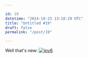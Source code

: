 ```yaml
---

id: 19
datetime: "2014-10-23 13:18:29 UTC"
title: "Untitled #19"
draft: false
permalink: "/post/19"

---
```


Well that's new: [![ipv6](https://s3.amazonaws.com/f.cl.ly/items/1u2n062B0u2e0q2q3k1I/Screen%!S(MISSING)hot%!-(MISSING)10-23%!a(MISSING)t%!.(MISSING)55%!p(MISSING)ng)](http://cl.natw.me/YBkn)


